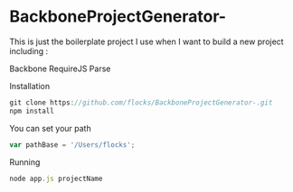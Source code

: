 BackboneProjectGenerator-
=========================

This is just the boilerplate project I use when I want to build a new project including :

Backbone
RequireJS
Parse

Installation
`````javascript
git clone https://github.com/flocks/BackboneProjectGenerator-.git
npm install
`````
You can set your path 
`````javascript
var pathBase = '/Users/flocks';
`````
Running 
`````javascript
node app.js projectName
`````
